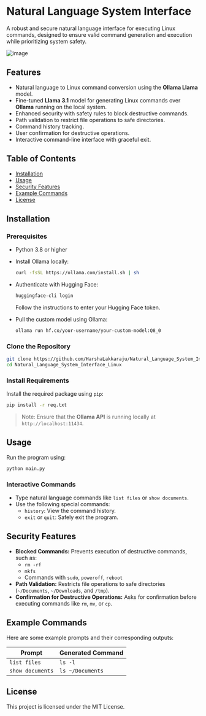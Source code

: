 # Natural Language System Interface

A robust and secure natural language interface for executing Linux commands, designed to ensure valid command generation and execution while prioritizing system safety.

![image](https://github.com/user-attachments/assets/290b9db9-c500-49aa-b722-199875dfc189)


## Features

- Natural language to Linux command conversion using the **Ollama Llama** model.
- Fine-tuned **Llama 3.1** model for generating Linux commands over **Ollama** running on the local system.
- Enhanced security with safety rules to block destructive commands.
- Path validation to restrict file operations to safe directories.
- Command history tracking.
- User confirmation for destructive operations.
- Interactive command-line interface with graceful exit.

## Table of Contents

- [Installation](#installation)
- [Usage](#usage)
- [Security Features](#security-features)
- [Example Commands](#example-commands)
- [License](#license)

## Installation

### Prerequisites

- Python 3.8 or higher

- Install Ollama locally:

  ```bash
  curl -fsSL https://ollama.com/install.sh | sh
  ```

- Authenticate with Hugging Face:

  ```bash
  huggingface-cli login
  ```

  Follow the instructions to enter your Hugging Face token.

- Pull the custom model using Ollama:

  ```bash
  ollama run hf.co/your-username/your-custom-model:Q8_0
  ```

### Clone the Repository

```bash
git clone https://github.com/HarshaLakkaraju/Natural_Language_System_Interface_Linux
cd Natural_Language_System_Interface_Linux
```

### Install Requirements

Install the required package using `pip`:

```bash
pip install -r req.txt
```

> Note: Ensure that the **Ollama API** is running locally at `http://localhost:11434`.

## Usage

Run the program using:

```bash
python main.py
```

### Interactive Commands

- Type natural language commands like `list files` or `show documents`.
- Use the following special commands:
  - `history`: View the command history.
  - `exit` or `quit`: Safely exit the program.

## Security Features

- **Blocked Commands:** Prevents execution of destructive commands, such as:
  - `rm -rf`
  - `mkfs`
  - Commands with `sudo`, `poweroff`, `reboot`
- **Path Validation:** Restricts file operations to safe directories (`~/Documents`, `~/Downloads`, and `/tmp`).
- **Confirmation for Destructive Operations:** Asks for confirmation before executing commands like `rm`, `mv`, or `cp`.

## Example Commands

Here are some example prompts and their corresponding outputs:

| Prompt           | Generated Command |
| ---------------- | ----------------- |
| `list files`     | `ls -l`           |
| `show documents` | `ls ~/Documents`  |

## License

This project is licensed under the MIT License.

